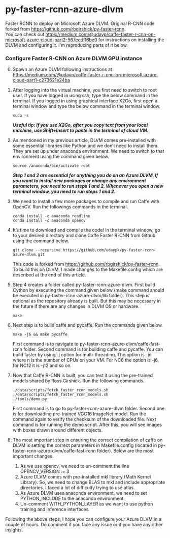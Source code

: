 # py-faster-rcnn-azure-dlvm
Faster RCNN to deploy on Microsoft Azure DLVM. Original R-CNN code forked from https://github.com/rbgirshick/py-faster-rcnn.  
You can check out https://medium.com/@udayp/caffe-faster-r-cnn-on-microsoft-azure-cloud-part2-567ecdff6be0 for instructions on installing the DLVM and configuring it. I'm reproducing parts of it below.

### Configure Faster R-CNN on Azure DLVM GPU instance
0. Spawn an Azure DLVM following instructions at https://medium.com/@udayp/caffe-faster-r-cnn-on-microsoft-azure-cloud-part1-c273621e24ba
1.	After logging into the virtual machine, you first need to switch to root user. If you have logged in using ssh, type the below command in the terminal. If you logged in using graphical interface X2Go, first open a terminal window and type the below command in the terminal window.

	```sudo -s```

	***Useful tip: If you use X2Go, after you copy text from your local machine, use Shift+Insert to paste in the terminal of cloud VM.***

2.	As mentioned in my previous article, DLVM comes pre-installed with some essential libraries like Python and we don’t need to install them. They are set up under anaconda environment. We need to switch to that environment using the command given below. 

	```source /anaconda/bin/activate root```

	***Step 1 and 2 are essential for anything you do on an Azure DLVM. If you want to install new packages or change any environment parameters, you need to run steps 1 and 2. Whenever you open a new terminal window, you need to run steps 1 and 2.***

3.	We need to install a few more packages to compile and run Caffe with OpenCV. Run the followings commands in the terminal. 

	```conda install -c auto easydict
	conda install -c anaconda readline
	conda install -c anaconda opencv 
	```

4.	It’s time to download and compile the code! In the terminal window, go to your desired directory and clone Caffe Faster R-CNN from Github using the command below. 

	```git clone --recursive https://github.com/udaypk/py-faster-rcnn-azure-dlvm.git```

	This code is forked from https://github.com/rbgirshick/py-faster-rcnn. To build this on DLVM, I made changes to the Makefile.config which are described at the end of this article.

5.	Step 4 creates a folder called py-faster-rcnn-azure-dlvm. First build Cython by executing the command given below (make command should be executed in py-faster-rcnn-azure-dlvm/lib folder). This step is optional as the repository already is built. But this may be necessary in the future if there are any changes in DLVM OS or hardware. 

	```cd py-faster-rcnn-azure-dlvm/lib
	make
	``` 

6.	Next step is to build caffe and pycaffe. Run the commands given below. 
	```cd ../caffe-fast-rcnn
	make -j6 && make pycaffe
	```
	First command is to navigate to py-faster-rcnn-azure-dlvm/caffe-fast-rcnn folder. Second command is for building caffe and pycaffe. You can build faster by using -j option for multi-threading. The option is -jn where n is the number of CPUs on your VM. For NC6 the option is -j6, for NC12 it is -j12 and so on.
7.	Now that Caffe R-CNN is built, you can test it using the pre-trained models shared by Ross Girshick. Run the following commands.
	```cd ..
	./data/scripts/fetch_faster_rcnn_models.sh
	./data/scripts/fetch_faster_rcnn_models.sh
	./tools/demo.py
	```
	First command is to go to py-faster-rcnn-azure-dlvm folder. Second one is for downloading pre-trained VGG16 ImageNet model. Run the command again to verify the checksum of the downloaded file. Next command is for running the demo script. After this, you will see images with boxes drawn around different objects.
8.	The most important step in ensuring the correct compilation of caffe on DLVM is setting the correct parameters in Makefile.config (located in py-faster-rcnn-azure-dlvm/caffe-fast-rcnn folder). Below are the most important changes.
  	1. As we use opencv, we need to un-comment the line OPENCV_VERSION := 3
  	2. Azure DLVM comes with pre-installed mkl library (Math Kernel Library). So, we need to change BLAS to mkl and include appropriate        directories. I faced a lot of difficulty trying to use atlas.
  	3. As Azure DLVM uses anaconda environment, we need to set PYTHON_INCLUDE to the anaconda environment.
  	4. Un-comment WITH_PYTHON_LAYER as we want to use python training and inference interfaces.
 
Following the above steps, I hope you can configure your Azure DLVM in a couple of hours. Do comment if you face any issue or if you have any other insights.
